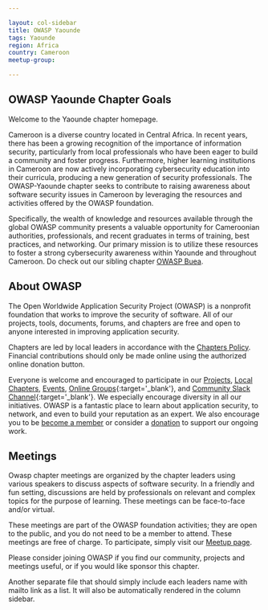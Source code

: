 ```yaml
---

layout: col-sidebar
title: OWASP Yaounde
tags: Yaounde
region: Africa
country: Cameroon
meetup-group:

---
```


## OWASP Yaounde Chapter Goals
Welcome to the Yaounde chapter homepage.

Cameroon is a diverse country located in Central Africa. In recent years, there has been a growing recognition of the importance of information security, particularly from local professionals who have been eager to build a community and foster progress. Furthermore, higher learning institutions in Cameroon are now actively incorporating cybersecurity education into their curricula, producing a new generation of security professionals. The OWASP-Yaounde chapter seeks to contribute to raising awareness about software security issues in Cameroon by leveraging the resources and activities offered by the OWASP foundation.

Specifically, the wealth of knowledge and resources available through the global OWASP community presents a valuable opportunity for Cameroonian authorities, professionals, and recent graduates in terms of training, best practices, and networking. Our primary mission is to utilize these resources to foster a strong cybersecurity awareness within Yaounde and throughout Cameroon. Do check out our sibling chapter [OWASP Buea](/www-chapter-buea/).

## About OWASP
The Open Worldwide Application Security Project (OWASP) is a nonprofit foundation that works to improve the security of software. All of our projects, tools, documents, forums, and chapters are free and open to anyone interested in improving application security. 

Chapters are led by local leaders in accordance with the [Chapters Policy](/www-policy/operational/chapters). Financial contributions should only be made online using the authorized online donation button. 

Everyone is welcome and encouraged to participate in our [Projects](/projects/), [Local Chapters](/chapters/), [Events](/events/), [Online Groups](https://groups.google.com/a/owasp.com/){:target='_blank'}, and [Community Slack Channel](https://owasp.slack.com/){:target='_blank'}. We especially encourage diversity in all our initiatives. OWASP is a fantastic place to learn about application security, to network, and even to build your reputation as an expert. We also encourage you to be [become a member](/membership/) or consider a [donation](/donate/) to support our ongoing work.

Meetings 
---------
Owasp chapter meetings are organized by the chapter leaders using various speakers to discuss aspects of software security. In a friendly and fun setting, discussions are held by professionals on relevant and complex topics for the purpose of learning. These meetings can be face-to-face and/or virtual.

These meetings are part of the OWASP foundation activities; they are open to the public, and you do not need to be a member to attend. These meetings are free of charge. To participate, simply visit our [Meetup page](https://www.meetup.com/owasp-yaounde-chapter/).

Please consider joining OWASP if you find our community, projects and meetings useful, or if you would like sponsor this chapter.


Another separate file that should simply include each leaders name with mailto link as a list. It will also be automatically rendered in the column sidebar.


